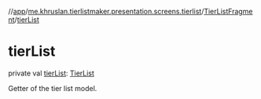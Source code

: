 //[app](../../../index.md)/[me.khruslan.tierlistmaker.presentation.screens.tierlist](../index.md)/[TierListFragment](index.md)/[tierList](tier-list.md)

# tierList

private val [tierList](tier-list.md): [TierList](../../me.khruslan.tierlistmaker.data.models.tierlist/-tier-list/index.md)

Getter of the tier list model.
